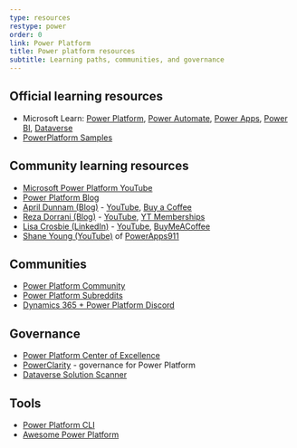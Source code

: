 ```yaml
---
type: resources
restype: power
order: 0
link: Power Platform
title: Power platform resources
subtitle: Learning paths, communities, and governance
---
```


## Official learning resources

* Microsoft Learn: [Power Platform](https://learn.microsoft.com/en-us/training/powerplatform/), [Power Automate](https://learn.microsoft.com/en-us/training/power-automate/), [Power Apps](https://learn.microsoft.com/en-us/training/powerapps/), [Power BI](https://learn.microsoft.com/en-us/training/power-bi/), [Dataverse](https://learn.microsoft.com/en-us/training/dataverse/)
* [PowerPlatform Samples](https://github.com/pnp/powerplatform-samples)

## Community learning resources

* [Microsoft Power Platform YouTube](https://www.youtube.com/@MicrosoftPowerPlatform)
* [Power Platform Blog](https://powerplatform.microsoft.com/en-us/blog/)
* [April Dunnam (Blog)](https://www.sharepointsiren.com/) - [YouTube](https://www.youtube.com/@AprilDunnam/playlists), [Buy a Coffee](https://buymeacoffee.com/aprildunnam)
* [Reza Dorrani (Blog)](https://rezadorrani.com/) - [YouTube](https://www.youtube.com/@RezaDorrani/playlists), [YT Memberships](https://www.youtube.com/rezadorrani/join)
* [Lisa Crosbie (LinkedIn)](https://www.linkedin.com/in/lisa-crosbie/) - [YouTube](https://www.youtube.com/@LisaCrosbie/playlists), [BuyMeACoffee](https://buymeacoffee.com/lisacrosbie)
* [Shane Young (YouTube)](https://www.youtube.com/@ShanesCows/playlists) of [PowerApps911](https://www.powerapps911.com/blog)

## Communities

* [Power Platform Community](https://community.powerplatform.com/forums)
* [Power Platform Subreddits](https://www.reddit.com/r/Dataverse+MicrosoftFlow+PowerApps+PowerAutomate+PowerBI+PowerPlatform/)
* [Dynamics 365 + Power Platform Discord](https://discord.gg/sPSYyYgU39)

## Governance

* [Power Platform Center of Excellence](https://learn.microsoft.com/en-us/power-platform/guidance/coe/starter-kit)
* [PowerClarity](https://powerclarity.app/) - governance for Power Platform
* [Dataverse Solution Scanner](https://github.com/alirobe/dataverse-solution-scanner)

## Tools

* [Power Platform CLI](https://learn.microsoft.com/en-us/power-platform/developer/cli/introduction-power-platform-cli)
* [Awesome Power Platform](https://github.com/Power-Maverick/awesome-power-platform)
